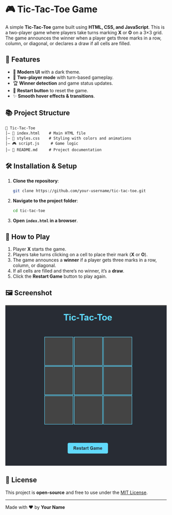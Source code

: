 # 🎮 Tic-Tac-Toe Game

A simple **Tic-Tac-Toe** game built using **HTML, CSS, and JavaScript**. This is a two-player game where players take turns marking **X** or **O** on a 3×3 grid. The game announces the winner when a player gets three marks in a row, column, or diagonal, or declares a draw if all cells are filled.

## 🚀 Features  
- 🎨 **Modern UI** with a dark theme.  
- 🎲 **Two-player mode** with turn-based gameplay.  
- 🏆 **Winner detection** and game status updates.  
- 🔄 **Restart button** to reset the game.  
- ✨ **Smooth hover effects & transitions**.  

## 📚 Project Structure  
```
📁 Tic-Tac-Toe  
│— 📄 index.html    # Main HTML file  
│— 🎨 styles.css    # Styling with colors and animations  
│— 🎮 script.js     # Game logic  
│— 📝 README.md     # Project documentation  
```

## 🛠 Installation & Setup  
1. **Clone the repository**:  
   ```sh
   git clone https://github.com/your-username/tic-tac-toe.git
   ```
2. **Navigate to the project folder**:  
   ```sh
   cd tic-tac-toe
   ```
3. **Open `index.html` in a browser**.  

## 🎯 How to Play  
1. Player **X** starts the game.  
2. Players take turns clicking on a cell to place their mark (**X** or **O**).  
3. The game announces a **winner** if a player gets three marks in a row, column, or diagonal.  
4. If all cells are filled and there’s no winner, it’s a **draw**.  
5. Click the **Restart Game** button to play again.  

## 🖼️ Screenshot  
![Tic-Tac-Toe Game](https://github.com/Rithesh0115/Tic-Tac-Toe/blob/c304daa3227ab1533974c8b3bcd32d2cba2e9647/Screenshot%201.png)  

## 🐝 License  
This project is **open-source** and free to use under the [MIT License](LICENSE).  

---

Made with ❤️ by **Your Name**  

